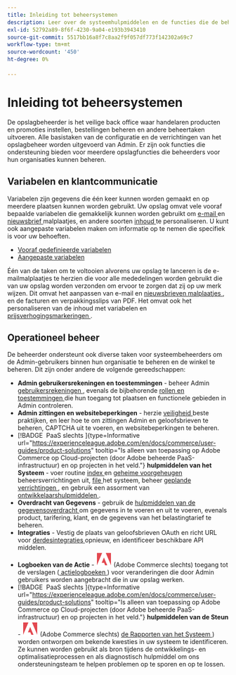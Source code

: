 ```yaml
---
title: Inleiding tot beheersystemen
description: Leer over de systeemhulpmiddelen en de functies die de beheerder van de opslag kan gebruiken om de plaatsen, de gegevens, de integratie, en gebruikers te beheren Admin.
exl-id: 52792a89-8f6f-4230-9a04-e193b3943410
source-git-commit: 5517bb16a8f7c8aa2f9f057df773f142302a69c7
workflow-type: tm+mt
source-wordcount: '450'
ht-degree: 0%

---
```


# Inleiding tot beheersystemen

De opslagbeheerder is het veilige back office waar handelaren producten en promoties instellen, bestellingen beheren en andere beheertaken uitvoeren. Alle basistaken van de configuratie en de verrichtingen van het opslagbeheer worden uitgevoerd van Admin. Er zijn ook functies die ondersteuning bieden voor meerdere opslagfuncties die beheerders voor hun organisaties kunnen beheren.

## Variabelen en klantcommunicatie

Variabelen zijn gegevens die één keer kunnen worden gemaakt en op meerdere plaatsen kunnen worden gebruikt. Uw opslag omvat vele vooraf bepaalde variabelen die gemakkelijk kunnen worden gebruikt om [ e-mail ](email-templates.md) en [ nieuwsbrief ](../merchandising-promotions/newsletter-template.md) malplaatjes, en andere soorten [ inhoud ](../content-design/introduction.md#content) te personaliseren. U kunt ook aangepaste variabelen maken om informatie op te nemen die specifiek is voor uw behoeften.

- [Vooraf gedefinieerde variabelen](variables-predefined.md)
- [Aangepaste variabelen](variables-custom.md)

Één van de taken om te voltooien alvorens uw opslag te lanceren is de e-mailmalplaatjes te herzien die voor alle mededelingen worden gebruikt die van uw opslag worden verzonden om ervoor te zorgen dat zij op uw merk wijzen. Dit omvat het aanpassen van e-mail en [ nieuwsbrieven malplaatjes ](../merchandising-promotions/newsletter-template.md), en de facturen en verpakkingsslips van PDF. Het omvat ook het personaliseren van de inhoud met variabelen en [ prijsverhogingsmarkeringen ](markup-tags.md).

## Operationeel beheer

De beheerder ondersteunt ook diverse taken voor systeembeheerders om de Admin-gebruikers binnen hun organisatie te beheren en de winkel te beheren. Dit zijn onder andere de volgende gereedschappen:

- **Admin gebruikersrekeningen en toestemmingen** - beheer Admin [ gebruikersrekeningen ](permissions-users-all.md), evenals de bijbehorende [ rollen en toestemmingen ](permissions-user-roles.md) die hun toegang tot plaatsen en functionele gebieden in Admin controleren.
- **Admin zittingen en websitebeperkingen** - herzie [ veiligheid ](security.md) beste praktijken, en leer hoe te om zittingen Admin en geloofsbrieven te beheren, CAPTCHA uit te voeren, en websitebeperkingen te beheren.
- [!BADGE &#x200B; PaaS slechts &#x200B;]{type=Informative url="https://experienceleague.adobe.com/en/docs/commerce/user-guides/product-solutions" tooltip="Is alleen van toepassing op Adobe Commerce op Cloud-projecten (door Adobe beheerde PaaS-infrastructuur) en op projecten in het veld."} **hulpmiddelen van het Systeem** - voer routine [ index ](index-management.md) en [ geheime voorgeheugen ](cache-management.md) beheersverrichtingen uit, [ file ](backups.md) het systeem, beheer [ geplande verrichtingen ](data-scheduled-import-export.md), en gebruik een assorment van [ ontwikkelaarshulpmiddelen ](developer-tools.md).
- **Overdracht van Gegevens** - gebruik de [ hulpmiddelen van de gegevensoverdracht ](data-transfer.md) om gegevens in te voeren en uit te voeren, evenals product, tarifering, klant, en de gegevens van het belastingtarief te beheren.
- **Integraties** - Vestig de plaats van geloofsbrieven OAuth en richt URL voor [ derdesintegraties ](integrations.md) opnieuw, en identificeer beschikbare API middelen.
- **Logboeken van de Actie** - ![ Adobe Commerce ](../assets/adobe-logo.svg) (Adobe Commerce slechts) toegang tot de verslagen ([ actielogboeken ](action-log.md)) voor veranderingen die door Admin gebruikers worden aangebracht die in uw opslag werken.
- [!BADGE &#x200B; PaaS slechts &#x200B;]{type=Informative url="https://experienceleague.adobe.com/en/docs/commerce/user-guides/product-solutions" tooltip="Is alleen van toepassing op Adobe Commerce op Cloud-projecten (door Adobe beheerde PaaS-infrastructuur) en op projecten in het veld."} **hulpmiddelen van de Steun** - ![ Adobe Commerce ](../assets/adobe-logo.svg) (Adobe Commerce slechts) [ de Rapporten van het Systeem ](support.md#access-system-reports)) worden ontworpen om bekende kwesties in uw systeem te identificeren. Ze kunnen worden gebruikt als bron tijdens de ontwikkelings- en optimalisatieprocessen en als diagnostisch hulpmiddel om ons ondersteuningsteam te helpen problemen op te sporen en op te lossen.
